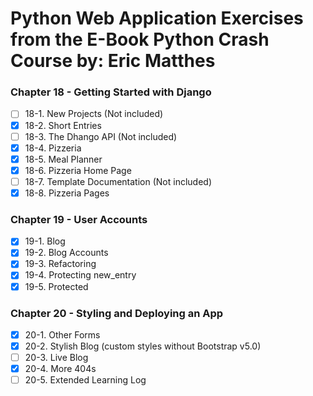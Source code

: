 # Python Web Application Exercises from the E-Book Python Crash Course by: Eric Matthes

### Chapter 18 - Getting Started with Django

-   [ ] 18-1. New Projects (Not included)
-   [x] 18-2. Short Entries
-   [ ] 18-3. The Dhango API (Not included)
-   [x] 18-4. Pizzeria
-   [x] 18-5. Meal Planner
-   [x] 18-6. Pizzeria Home Page
-   [ ] 18-7. Template Documentation (Not included)
-   [x] 18-8. Pizzeria Pages

### Chapter 19 - User Accounts

-   [x] 19-1. Blog
-   [x] 19-2. Blog Accounts
-   [x] 19-3. Refactoring
-   [x] 19-4. Protecting new_entry
-   [x] 19-5. Protected

### Chapter 20 - Styling and Deploying an App

-   [x] 20-1. Other Forms
-   [x] 20-2. Stylish Blog (custom styles without Bootstrap v5.0)
-   [ ] 20-3. Live Blog
-   [x] 20-4. More 404s
-   [ ] 20-5. Extended Learning Log
